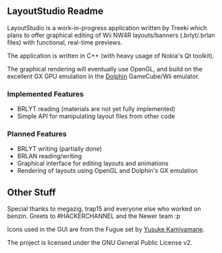 LayoutStudio Readme
-------------------

LayoutStudio is a work-in-progress application written by Treeki which plans to
offer graphical editing of Wii NW4R layouts/banners (.brlyt/.brlan files) with
functional, real-time previews.

The application is written in C++ (with heavy usage of Nokia's Qt toolkit).

The graphical rendering will eventually use OpenGL, and build on the excellent
GX GPU emulation in the [Dolphin][dol] GameCube/Wii emulator.

[dol]: http://code.google.com/p/dolphin-emu/


### Implemented Features ###
- BRLYT reading (materials are not yet fully implemented)
- Simple API for manipulating layout files from other code


### Planned Features ###
- BRLYT writing (partially done)
- BRLAN reading/writing
- Graphical interface for editing layouts and animations
- Rendering of layouts using OpenGL and Dolphin's GX emulation



Other Stuff
-----------

Special thanks to megazig, trap15 and everyone else who worked on benzin.
Greets to #HACKERCHANNEL and the Newer team :p

Icons used in the GUI are from the Fugue set by [Yusuke Kamiyamane][yk].

The project is licensed under the GNU General Public License v2.

[yk]: http://p.yusukekamiyamane.com/
